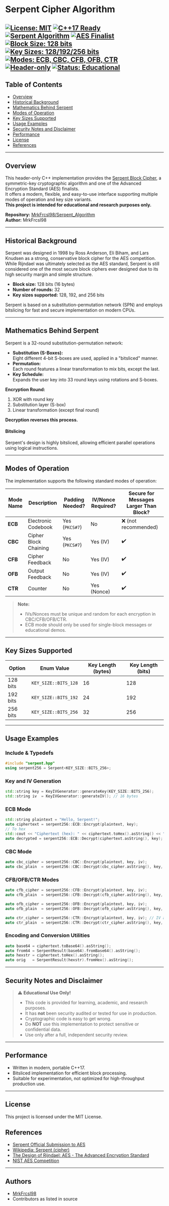# Serpent Cipher Algorithm

[![License: MIT](https://img.shields.io/badge/license-MIT-yellow.svg)](https://opensource.org/licenses/MIT)
[![C++17 Ready](https://img.shields.io/badge/C%2B%2B-17-blue.svg)](https://en.cppreference.com/w/cpp/17)
[![Serpent Algorithm](https://img.shields.io/badge/algorithm-Serpent-lightgrey.svg)](https://en.wikipedia.org/wiki/Serpent_(cipher))
[![AES Finalist](https://img.shields.io/badge/AES-Finalist-blueviolet.svg)](https://en.wikipedia.org/wiki/Advanced_Encryption_Standard_process)
[![Block Size: 128 bits](https://img.shields.io/badge/block%20size-128%20bits-orange.svg)](https://en.wikipedia.org/wiki/Serpent_(cipher))
[![Key Sizes: 128/192/256 bits](https://img.shields.io/badge/key%20sizes-128%2F192%2F256%20bits-green.svg)](https://en.wikipedia.org/wiki/Serpent_(cipher))
[![Modes: ECB, CBC, CFB, OFB, CTR](https://img.shields.io/badge/modes-ECB%2C%20CBC%2C%20CFB%2C%20OFB%2C%20CTR-lightblue.svg)](#modes-of-operation)
[![Header-only](https://img.shields.io/badge/header--only-yes-critical.svg)](https://github.com/MrkFrcsl98/Serpent_Algorithm)
[![Status: Educational](https://img.shields.io/badge/status-educational-important.svg)](#security-notes-and-disclaimer)
---

## Table of Contents

- [Overview](#overview)
- [Historical Background](#historical-background)
- [Mathematics Behind Serpent](#mathematics-behind-serpent)
- [Modes of Operation](#modes-of-operation)
- [Key Sizes Supported](#key-sizes-supported)
- [Usage Examples](#usage-examples)
- [Security Notes and Disclaimer](#security-notes-and-disclaimer)
- [Performance](#performance)
- [License](#license)
- [References](#references)

---

## Overview

This header-only C++ implementation provides the [Serpent Block Cipher](https://en.wikipedia.org/wiki/Serpent_(cipher)), a symmetric-key cryptographic algorithm and one of the Advanced Encryption Standard (AES) finalists.  
It offers a modern, flexible, and easy-to-use interface supporting multiple modes of operation and key size variants.  
**This project is intended for educational and research purposes only.**

**Repository:** [MrkFrcsl98/Serpent_Algorithm](https://github.com/MrkFrcsl98/Serpent_Algorithm)  
**Author:** MrkFrcsl98

---

## Historical Background

Serpent was designed in 1998 by Ross Anderson, Eli Biham, and Lars Knudsen as a strong, conservative block cipher for the AES competition.  
While Rijndael was ultimately selected as the AES standard, Serpent is still considered one of the most secure block ciphers ever designed due to its high security margin and simple structure.

- **Block size:** 128 bits (16 bytes)
- **Number of rounds:** 32
- **Key sizes supported:** 128, 192, and 256 bits

Serpent is based on a substitution-permutation network (SPN) and employs bitslicing for fast and secure implementation on modern CPUs.

---

## Mathematics Behind Serpent

Serpent is a 32-round substitution-permutation network:

- **Substitution (S-Boxes):**  
  Eight different 4-bit S-boxes are used, applied in a "bitsliced" manner.
- **Permutation:**  
  Each round features a linear transformation to mix bits, except the last.
- **Key Schedule:**  
  Expands the user key into 33 round keys using rotations and S-boxes.

**Encryption Round:**
1. XOR with round key  
2. Substitution layer (S-box)  
3. Linear transformation (except final round)

**Decryption reverses this process.**

#### Bitslicing
Serpent's design is highly bitsliced, allowing efficient parallel operations using logical instructions.

---

## Modes of Operation

The implementation supports the following standard modes of operation:

| Mode Name | Description              | Padding Needed? | IV/Nonce Required? | Secure for Messages Larger Than Block? |
|-----------|-------------------------|-----------------|--------------------|----------------------------------------|
| **ECB**   | Electronic Codebook     | Yes (`PKCS#7`)  | No                 | ❌ (not recommended)                   |
| **CBC**   | Cipher Block Chaining   | Yes (`PKCS#7`)  | Yes (IV)           | ✔️                                     |
| **CFB**   | Cipher Feedback         | No              | Yes (IV)           | ✔️                                     |
| **OFB**   | Output Feedback         | No              | Yes (IV)           | ✔️                                     |
| **CTR**   | Counter                 | No              | Yes (Nonce)        | ✔️                                     |

> **Note:**  
> - IVs/Nonces must be unique and random for each encryption in CBC/CFB/OFB/CTR.
> - ECB mode should only be used for single-block messages or educational demos.

---

## Key Sizes Supported

| Option         | Enum Value             | Key Length (bytes) | Key Length (bits) |
|----------------|-----------------------|--------------------|-------------------|
| 128 bits       | `KEY_SIZE::BITS_128`  | 16                 | 128               |
| 192 bits       | `KEY_SIZE::BITS_192`  | 24                 | 192               |
| 256 bits       | `KEY_SIZE::BITS_256`  | 32                 | 256               |

---

## Usage Examples

### Include & Typedefs

```cpp
#include "serpent.hpp"
using serpent256 = Serpent<KEY_SIZE::BITS_256>;
```

### Key and IV Generation

```cpp
std::string key = KeyIVGenerator::generateKey(KEY_SIZE::BITS_256);
std::string iv  = KeyIVGenerator::generateIV(); // 16 bytes
```

### ECB Mode

```cpp
std::string plaintext = "Hello, Serpent!";
auto ciphertext = serpent256::ECB::Encrypt(plaintext, key);
// To hex
std::cout << "Ciphertext (hex): " << ciphertext.toHex().asString() << "\n";
auto decrypted = serpent256::ECB::Decrypt(ciphertext.asString(), key);
```

### CBC Mode

```cpp
auto cbc_cipher = serpent256::CBC::Encrypt(plaintext, key, iv);
auto cbc_plain  = serpent256::CBC::Decrypt(cbc_cipher.asString(), key, iv);
```

### CFB/OFB/CTR Modes

```cpp
auto cfb_cipher = serpent256::CFB::Encrypt(plaintext, key, iv);
auto cfb_plain  = serpent256::CFB::Decrypt(cfb_cipher.asString(), key, iv);

auto ofb_cipher = serpent256::OFB::Encrypt(plaintext, key, iv);
auto ofb_plain  = serpent256::OFB::Decrypt(ofb_cipher.asString(), key, iv);

auto ctr_cipher = serpent256::CTR::Encrypt(plaintext, key, iv); // IV acts as nonce
auto ctr_plain  = serpent256::CTR::Decrypt(ctr_cipher.asString(), key, iv);
```

### Encoding and Conversion Utilities

```cpp
auto base64 = ciphertext.toBase64().asString();
auto from64 = SerpentResult(base64).fromBase64().asString();
auto hexstr = ciphertext.toHex().asString();
auto orig   = SerpentResult(hexstr).fromHex().asString();
```

---

## Security Notes and Disclaimer

> :warning: **Educational Use Only!**
>
> - This code is provided for learning, academic, and research purposes.
> - It has **not** been security audited or tested for use in production.
> - Cryptographic code is easy to get wrong.  
> - Do **NOT** use this implementation to protect sensitive or confidential data.
> - Use only after a full, independent security review.

---

## Performance

- Written in modern, portable C++17.
- Bitsliced implementation for efficient block processing.
- Suitable for experimentation, not optimized for high-throughput production use.

---

## License

This project is licensed under the MIT License.


## References

- [Serpent Official Submission to AES](https://www.cl.cam.ac.uk/~rja14/serpent.html)
- [Wikipedia: Serpent (cipher)](https://en.wikipedia.org/wiki/Serpent_(cipher))
- [The Design of Rijndael: AES - The Advanced Encryption Standard](https://www.springer.com/gp/book/9783540425809)
- [NIST AES Competition](https://csrc.nist.gov/projects/advanced-encryption-standard)

---

## Authors

- [MrkFrcsl98](https://github.com/MrkFrcsl98)
- Contributors as listed in source
